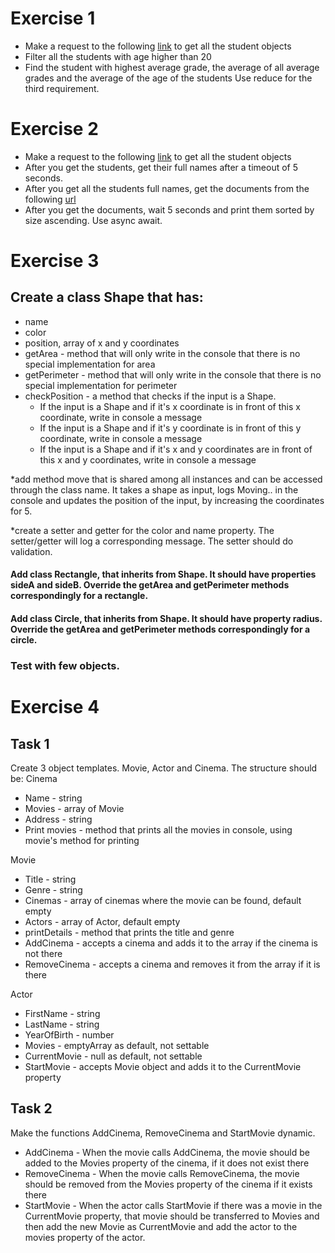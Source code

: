# Exercise 1

* Make a request to the following [link](https://raw.githubusercontent.com/sedc-codecademy/skwd9-04-ajs/main/Samples/students_v2.json) to get all the student objects
* Filter all the students with age higher than 20
* Find the student with highest average grade, the average of all average grades and the average of the age of the students
Use reduce for the third requirement.

# Exercise 2

* Make a request to the following [link](https://raw.githubusercontent.com/sedc-codecademy/skwd9-04-ajs/main/Samples/students_v2.json) to get all the student objects
* After you get the students, get their full names after a timeout of 5 seconds.
* After you get all the students full names, get the documents from the following [url](https://raw.githubusercontent.com/sedc-codecademy/skwd9-04-ajs/main/Samples/documents.json)
* After you get the documents, wait 5 seconds and print them sorted by size ascending.
Use async await.


# Exercise 3
## Create a class Shape that has:
* name
* color
* position,  array of x and y coordinates
* getArea - method that will only write in the console that there is no special implementation for area
* getPerimeter - method that will only write in the console that there is no special implementation for perimeter
* checkPosition - a method that checks if the input is a Shape.
	* If the input is a Shape and if it's x coordinate is in front of this x coordinate, write in console a message
	* If the input is a Shape and if it's y coordinate is in front of this y coordinate, write in console a message
	* If the input is a Shape and if it's x and y coordinates are in front of this x and y coordinates, write in console a message
	
*add method move that is shared among all instances and can be accessed through the class name. It takes a shape as input, logs Moving.. in the console and updates the position of the input, by increasing the coordinates for 5.
 
*create a setter and getter for the color and name property. The setter/getter will log a corresponding message. The setter should do validation.
 
#### Add class Rectangle, that inherits from Shape. It should have properties sideA and sideB. Override the getArea and getPerimeter methods correspondingly for a rectangle. 

#### Add class Circle, that inherits from Shape. It should have property radius. Override the getArea and getPerimeter methods correspondingly for a circle. 
### Test with few objects.

# Exercise 4
## Task 1
Create 3 object templates. Movie, Actor and Cinema. The structure should be:
Cinema
* Name - string
* Movies - array of Movie
* Address - string
* Print movies - method that prints all the movies in console, using movie's method for printing

Movie
* Title - string
* Genre - string
* Cinemas - array of cinemas where the movie can be found, default empty
* Actors - array of Actor, default empty
* printDetails - method that prints the title and genre
* AddCinema - accepts a cinema and adds it to the array if the cinema is not there
* RemoveCinema - accepts a cinema and removes it from the array if it is there

Actor
* FirstName - string
* LastName - string
* YearOfBirth - number
* Movies - emptyArray as default, not settable
* CurrentMovie - null as default, not settable
* StartMovie - accepts Movie object and adds it to the CurrentMovie property

## Task 2
Make the functions AddCinema, RemoveCinema and StartMovie dynamic.
* AddCinema - When the movie calls AddCinema, the movie should be added to the Movies property of the cinema, if it does not exist there
* RemoveCinema - When the movie calls RemoveCinema, the movie should be removed from the Movies property of the cinema if it exists there
* StartMovie - When the actor calls StartMovie if there was a movie in the CurrentMovie property, that movie should be transferred to Movies and then add the new Movie as CurrentMovie and add the actor to the movies property of the actor.

